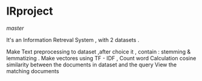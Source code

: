 # IRproject 
*master*

It's an Information Retreval System , with 2 datasets .


Make Text preprocessing to dataset ,after choice it , contain : stemming & lemmatizing .
Make vectores using TF - IDF , Count word
Calculation cosine similarity between the documents in dataset and the query
View the matching documents
